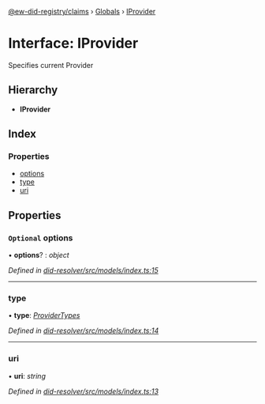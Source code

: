 [@ew-did-registry/claims](../README.md) › [Globals](../globals.md) › [IProvider](iprovider.md)

# Interface: IProvider

Specifies current Provider

## Hierarchy

* **IProvider**

## Index

### Properties

* [options](iprovider.md#optional-options)
* [type](iprovider.md#type)
* [uri](iprovider.md#uri)

## Properties

### `Optional` options

• **options**? : *object*

*Defined in [did-resolver/src/models/index.ts:15](https://github.com/energywebfoundation/ew-did-registry/blob/98fc454/packages/did-resolver/src/models/index.ts#L15)*

___

###  type

• **type**: *[ProviderTypes](../enums/providertypes.md)*

*Defined in [did-resolver/src/models/index.ts:14](https://github.com/energywebfoundation/ew-did-registry/blob/98fc454/packages/did-resolver/src/models/index.ts#L14)*

___

###  uri

• **uri**: *string*

*Defined in [did-resolver/src/models/index.ts:13](https://github.com/energywebfoundation/ew-did-registry/blob/98fc454/packages/did-resolver/src/models/index.ts#L13)*
